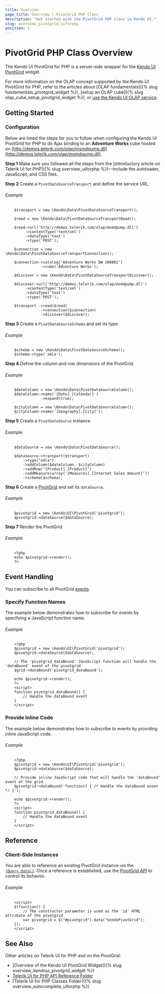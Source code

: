 ```yaml
---
title: Overview
page_title: Overview | PivotGrid PHP Class
description: "Get started with the PivotGrid PHP class in Kendo UI."
slug: overview_pivotgrid_uiforphp
position: 1
---
```


# PivotGrid PHP Class Overview

The Kendo UI PivotGrid for PHP is a server-side wrapper for the [Kendo UI PivotGrid](/api/javascript/ui/pivotgrid) widget.

For more information on the OLAP concept supported by the Kendo UI PivotGrid for PHP, refer to the articles about [OLAP fundamentals]({% slug fundamentals_pivotgrid_widget %}), [setup an OLAP cube]({% slug olap_cube_setup_pivotgrid_widget %}), or [use the Kendo UI OLAP service](http://demos.telerik.com/olap/msmdpump.dll).

## Getting Started

### Configuration

Below are listed the steps for you to follow when configuring the Kendo UI PivotGrid for PHP to do Ajax binding to an **Adventure Works** cube hosted on [http://demos.telerik.com/olap/msmdpump.dll](http://demos.telerik.com/olap/msmdpump.dll).

**Step 1** Make sure you followed all the steps from the [introductory article on Telerik UI for PHP]({% slug overview_uiforphp %})&mdash;include the autoloader, JavaScript, and CSS files.

**Step 2** Create a `PivotDataSourceTransport` and define the service URL.

###### Example

        $transport = new \Kendo\Data\PivotDataSourceTransport();

        $read = new \Kendo\Data\PivotDataSourceTransportRead();

        $read->url('http://demos.telerik.com/olap/msmdpump.dll')
             ->contentType('text/xml')
             ->dataType('text')
             ->type('POST');

        $connection = new \Kendo\Data\PivotDataSourceTransportConnection();

        $connection->catalog('Adventure Works DW 2008R2')
                    ->cube('Adventure Works');

        $discover = new \Kendo\Data\PivotDataSourceTransportDiscover();

        $discover->url('http://demos.telerik.com/olap/msmdpump.dll')
             ->contentType('text/xml')
             ->dataType('text')
             ->type('POST');

        $transport ->read($read)
                    ->connection($connection)
                    ->discover($discover);

**Step 3** Create a `PivotDataSourceSchema` and set its type.

###### Example

        $schema = new \Kendo\Data\PivotDataSourceSchema();
        $schema->type('xmla');

**Step 4** Define the column and row dimensions of the PivotGrid.

###### Example

        $dateColumn = new \Kendo\Data\PivotDataSourceColumn();
        $dateColumn->name('[Date].[Calendar]')
                    ->expand(true);

        $cityColumn = new \Kendo\Data\PivotDataSourceColumn();
        $cityColumn->name('[Geography].[City]');

**Step 5** Create a `PivotDataSource` instance.

###### Example

        $dataSource = new \Kendo\Data\PivotDataSource();

        $dataSource->transport($transport)
            ->type("xmla")
            ->addColumn($dateColumn, $cityColumn)
            ->addRow('[Product].[Product]')
            ->addMeasure(array('[Measures].[Internet Sales Amount]'))
            ->schema($schema);

**Step 6** Create a [PivotGrid](/api/php/Kendo/UI/PivotGrid) and set its `dataSource`.

###### Example

        $pivotgrid = new \Kendo\UI\PivotGrid('pivotgrid');
        $pivotgrid->dataSource($dataSource);

**Step 7** Render the PivotGrid.

###### Example

        <?php
        echo $pivotgrid->render();
        ?>

## Event Handling

You can subscribe to all PivotGrid [events](/api/javascript/ui/pivotgrid#events).

### Specify Function Names

The example below demonstrates how to subscribe for events by specifying a JavaScript function name.

###### Example

        <?php
        $pivotgrid = new \Kendo\UI\PivotGrid('pivotgrid');
        $pivotgrid->dataSource($dataSource);

        // The 'pivotgrid_dataBound' JavaScript function will handle the 'dataBound' event of the pivotgrid
        $grid->dataBound('pivotgrid_dataBound');

        echo $pivotgrid->render();
        ?>
        <script>
        function pivotgrid_dataBound() {
            // Handle the dataBound event
        }
        </script>

### Provide Inline Code

The example below demonstrates how to subscribe to events by providing inline JavaScript code.

###### Example

        <?php
        $pivotgrid = new \Kendo\UI\PivotGrid('pivotgrid');
        $pivotgrid->dataSource($dataSource);

        // Provide inline JavaScript code that will handle the 'dataBound' event of the grid
        $pivotgrid->dataBound('function() { /* Handle the dataBound event */ }');

        echo $pivotgrid->render();
        ?>
        <script>
        function pivotgrid_dataBound() {
            // Handle the dataBound event
        }
        </script>

<!--*-->
## Reference

### Client-Side Instances

You are able to reference an existing PivotGrid instance via the [`jQuery.data()`](http://api.jquery.com/jQuery.data/). Once a reference is established, use the [PivotGrid API](/api/javascript/ui/pivotgrid#methods) to control its behavior.

###### Example

        <script>
        $(function() {
            // The constructor parameter is used as the 'id' HTML attribute of the pivotgrid
            var pivotgrid = $("#pivotgrid").data("kendoPivotGrid");
        });
        </script>

## See Also

Other articles on Telerik UI for PHP and on the PivotGrid:

* [Overview of the Kendo UI PivotGrid Widget]({% slug overview_kendoui_pivotgrid_widget %})
* [Telerik UI for PHP API Reference Folder](/api/php/Kendo/UI/AutoComplete)
* [Telerik UI for PHP Classes Folder]({% slug overview_autocomplete_uiforphp %})
